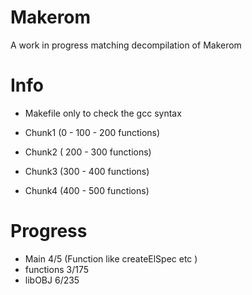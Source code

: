 # Makerom
A work in progress matching decompilation of Makerom


# Info 
- Makefile only to check the gcc syntax

- Chunk1 (0 - 100 - 200 functions)  
- Chunk2 ( 200 - 300 functions)
- Chunk3 (300 - 400 functions)
- Chunk4 (400 - 500 functions)


# Progress 

- Main 4/5 (Function like createElSpec etc )
- functions 3/175
- libOBJ 6/235


